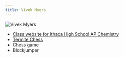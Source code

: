 ```yaml
---
title: Vivek Myers
---
```


![Vivek Myers](http://)

- [Class website for Ithaca High School AP Chemistry](http://)
- [Termite Chess](http://kbam.net/termite)
- Chess game
- Blockjumper

